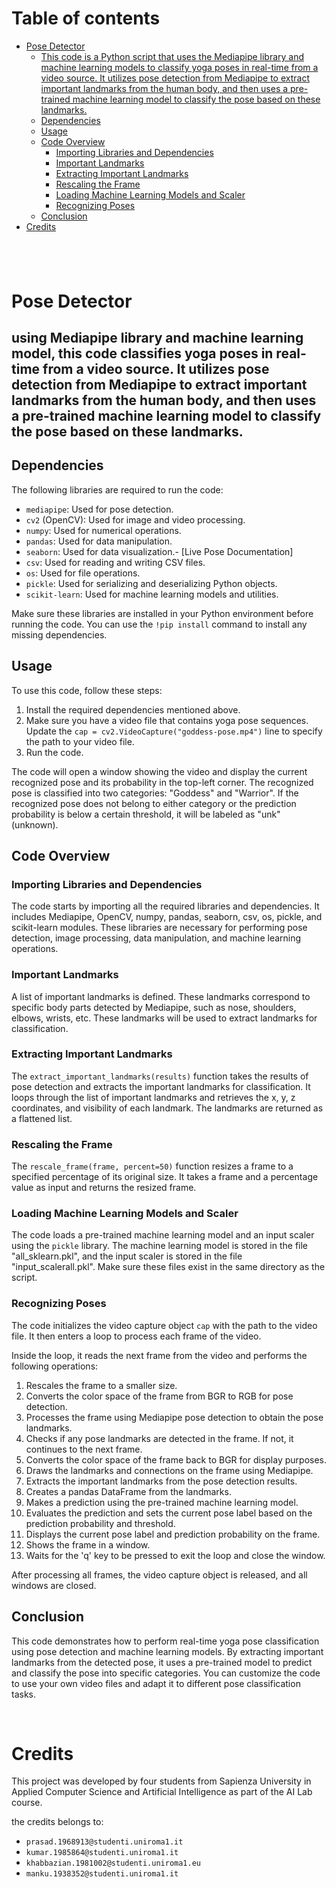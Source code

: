 # Table of contents
- [Pose Detector](#pose-detector)
  - [This code is a Python script that uses the Mediapipe library and machine learning models to classify yoga poses in real-time from a video source. It utilizes pose detection from Mediapipe to extract important landmarks from the human body, and then uses a pre-trained machine learning model to classify the pose based on these landmarks.](#this-code-is-a-python-script-that-uses-the-mediapipe-library-and-machine-learning-models-to-classify-yoga-poses-in-real-time-from-a-video-source-it-utilizes-pose-detection-from-mediapipe-to-extract-important-landmarks-from-the-human-body-and-then-uses-a-pre-trained-machine-learning-model-to-classify-the-pose-based-on-these-landmarks)
  - [Dependencies](#dependencies)
  - [Usage](#usage)
  - [Code Overview](#code-overview)
    - [Importing Libraries and Dependencies](#importing-libraries-and-dependencies)
    - [Important Landmarks](#important-landmarks)
    - [Extracting Important Landmarks](#extracting-important-landmarks)
    - [Rescaling the Frame](#rescaling-the-frame)
    - [Loading Machine Learning Models and Scaler](#loading-machine-learning-models-and-scaler)
    - [Recognizing Poses](#recognizing-poses)
  - [Conclusion](#conclusion)
- [Credits](#credits)


## &nbsp;



# Pose Detector

using Mediapipe library and machine learning model, this code classifies yoga poses in real-time from a video source. It utilizes pose detection from Mediapipe to extract important landmarks from the human body, and then uses a pre-trained machine learning model to classify the pose based on these landmarks.
- 
## Dependencies

The following libraries are required to run the code:
- `mediapipe`: Used for pose detection.
- `cv2` (OpenCV): Used for image and video processing.
- `numpy`: Used for numerical operations.
- `pandas`: Used for data manipulation.
- `seaborn`: Used for data visualization.- [Live Pose Documentation]
- `csv`: Used for reading and writing CSV files.
- `os`: Used for file operations.
- `pickle`: Used for serializing and deserializing Python objects.
- `scikit-learn`: Used for machine learning models and utilities.

Make sure these libraries are installed in your Python environment before running the code. You can use the `!pip install` command to install any missing dependencies.

## Usage

To use this code, follow these steps:

1. Install the required dependencies mentioned above.
2. Make sure you have a video file that contains yoga pose sequences. Update the `cap = cv2.VideoCapture("goddess-pose.mp4")` line to specify the path to your video file.
3. Run the code.

The code will open a window showing the video and display the current recognized pose and its probability in the top-left corner. The recognized pose is classified into two categories: "Goddess" and "Warrior". If the recognized pose does not belong to either category or the prediction probability is below a certain threshold, it will be labeled as "unk" (unknown).

## Code Overview

### Importing Libraries and Dependencies

The code starts by importing all the required libraries and dependencies. It includes Mediapipe, OpenCV, numpy, pandas, seaborn, csv, os, pickle, and scikit-learn modules. These libraries are necessary for performing pose detection, image processing, data manipulation, and machine learning operations.

### Important Landmarks

A list of important landmarks is defined. These landmarks correspond to specific body parts detected by Mediapipe, such as nose, shoulders, elbows, wrists, etc. These landmarks will be used to extract landmarks for classification.

### Extracting Important Landmarks

The `extract_important_landmarks(results)` function takes the results of pose detection and extracts the important landmarks for classification. It loops through the list of important landmarks and retrieves the x, y, z coordinates, and visibility of each landmark. The landmarks are returned as a flattened list.

### Rescaling the Frame

The `rescale_frame(frame, percent=50)` function resizes a frame to a specified percentage of its original size. It takes a frame and a percentage value as input and returns the resized frame.

### Loading Machine Learning Models and Scaler

The code loads a pre-trained machine learning model and an input scaler using the `pickle` library. The machine learning model is stored in the file "all_sklearn.pkl", and the input scaler is stored in the file "input_scalerall.pkl". Make sure these files exist in the same directory as the script.

### Recognizing Poses

The code initializes the video capture object `cap` with the path to the video file. It then enters a loop to process each frame of the video.

Inside the loop, it reads the next frame from the video and performs the following operations:

1. Rescales the frame to a smaller size.
2. Converts the color space of the frame from BGR to RGB for pose detection.
3. Processes the frame using Mediapipe pose detection to obtain the pose landmarks.
4. Checks if any pose landmarks are detected in the frame. If not, it continues to the next frame.
5. Converts the color space of the frame back to BGR for display purposes.
6. Draws the landmarks and connections on the frame using Mediapipe.
7. Extracts the important landmarks from the pose detection results.
8. Creates a pandas DataFrame from the landmarks.
9. Makes a prediction using the pre-trained machine learning model.
10. Evaluates the prediction and sets the current pose label based on the prediction probability and threshold.
11. Displays the current pose label and prediction probability on the frame.
12. Shows the frame in a window.
13. Waits for the 'q' key to be pressed to exit the loop and close the window.

After processing all frames, the video capture object is released, and all windows are closed.

## Conclusion

This code demonstrates how to perform real-time yoga pose classification using pose detection and machine learning models. By extracting important landmarks from the detected pose, it uses a pre-trained model to predict and classify the pose into specific categories. You can customize the code to use your own video files and adapt it to different pose classification tasks.

&nbsp;
# Credits
This project was developed by four students from Sapienza University in Applied Computer Science and Artificial Intelligence as part of the AI Lab course.

the credits belongs to:

- `prasad.1968913@studenti.uniroma1.it`
- `kumar.1985864@studenti.uniroma1.it`
- `khabbazian.1981002@studenti.uniroma1.eu`
- `manku.1938352@studenti.uniroma1.it`

